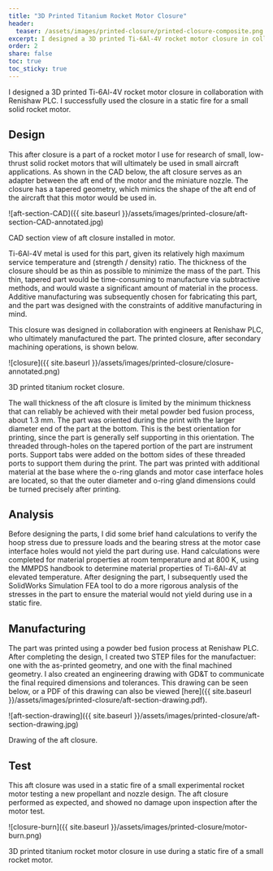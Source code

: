```yaml
---
title: "3D Printed Titanium Rocket Motor Closure"
header:
  teaser: /assets/images/printed-closure/printed-closure-composite.png
excerpt: I designed a 3D printed Ti-6Al-4V rocket motor closure in collaboration with Renishaw PLC. I successfully used the closure in a static fire for a small solid rocket motor.
order: 2
share: false
toc: true
toc_sticky: true
---
```


I designed a 3D printed Ti-6Al-4V rocket motor closure in collaboration with Renishaw PLC. I successfully used the closure in a static fire for a small solid rocket motor.

## Design

This after closure is a part of a rocket motor I use for research of small, low-thrust solid rocket motors that will ultimately be used in small aircraft applications. As shown in the CAD below, the aft closure serves as an adapter between the aft end of the motor and the miniature nozzle. The closure has a tapered geometry, which mimics the shape of the aft end of the aircraft that this motor would be used in.

![aft-section-CAD]({{ site.baseurl }}/assets/images/printed-closure/aft-section-CAD-annotated.jpg)
<figcaption>CAD section view of aft closure installed in motor.</figcaption>

Ti-6Al-4V metal is used for this part, given its relatively high maximum service temperature and (strength / density) ratio. The thickness of the closure should be as thin as possible to minimize the mass of the part. This thin, tapered part would be time-consuming to manufacture via subtractive methods, and would waste a significant amount of material in the process. Additive manufacturing was subsequently chosen for fabricating this part, and the part was designed with the constraints of additive manufacturing in mind. 

This closure was designed in collaboration with engineers at Renishaw PLC, who ultimately manufactured the part. The printed closure, after secondary machining operations, is shown below.

![closure]({{ site.baseurl }}/assets/images/printed-closure/closure-annotated.png)
<figcaption>3D printed titanium rocket closure.</figcaption>

The wall thickness of the aft closure is limited by the minimum thickness that can reliably be achieved with their metal powder bed fusion process, about 1.3 mm. The part was oriented during the print with the larger diameter end of the part at the bottom. This is the best orientation for printing, since the part is generally self supporting in this orientation. The threaded through-holes on the tapered portion of the part are instrument ports. Support tabs were added on the bottom sides of these threaded ports to support them during the print. The part was printed with additional material at the base where the o-ring glands and motor case interface holes are located, so that the outer diameter and o-ring gland dimensions could be turned precisely after printing.  

## Analysis

Before designing the parts, I did some brief hand calculations to verify the hoop stress due to pressure loads and the bearing stress at the motor case interface holes would not yield the part during use. Hand calculations were completed for material properties at room temperature and at 800 K, using the MMPDS handbook to determine material properties of Ti-6Al-4V at elevated temperature. After designing the part, I subsequently used the SolidWorks Simulation FEA tool to do a more rigorous analysis of the stresses in the part to ensure the material would not yield during use in a static fire.

## Manufacturing

The part was printed using a powder bed fusion process at Renishaw PLC. After completing the design, I created two STEP files for the manufactuer: one with the as-printed geometry, and one with the final machined geometry. I also created an engineering drawing with GD&T to communicate the final required dimensions and tolerances. This drawing can be seen below, or a PDF of this drawing can also be viewed [here]({{ site.baseurl }}/assets/images/printed-closure/aft-section-drawing.pdf).

![aft-section-drawing]({{ site.baseurl }}/assets/images/printed-closure/aft-section-drawing.jpg)
<figcaption>Drawing of the aft closure.</figcaption>

## Test

This aft closure was used in a static fire of a small experimental rocket motor testing a new propellant and nozzle design. The aft closure performed as expected, and showed no damage upon inspection after the motor test.

![closure-burn]({{ site.baseurl }}/assets/images/printed-closure/motor-burn.png)
<figcaption>3D printed titanium rocket motor closure in use during a static fire of a small rocket motor.</figcaption>